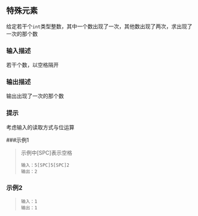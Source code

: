 ## 特殊元素

给定若干个`int`类型整数，其中一个数出现了一次，其他数出现了两次，求出现了一次的那个数

### 输入描述

若干个数，以空格隔开

### 输出描述

输出出现了一次的那个数

### 提示

考虑输入的读取方式与位运算




###示例1

> 示例中[SPC]表示空格
>
> ```
> 输入：5[SPC]5[SPC]2
> 输出：2
> ```

### 示例2

> ```
> 输入：1
> 输出：1
> ```